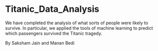 # Titanic_Data_Analysis
We have completed the analysis of what sorts of people were likely to survive. In particular, we applied the tools of machine learning to predict which passengers survived the Titanic tragedy.

By Saksham Jain and Manan Bedi
